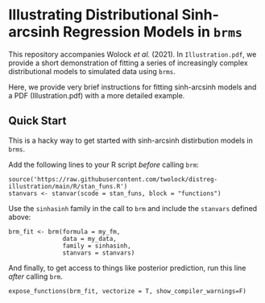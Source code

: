 # Illustrating Distributional Sinh-arcsinh Regression Models in `brms`

This repository accompanies Wolock *et al.* (2021). In `Illustration.pdf`, we provide a short demonstration of fitting a series of increasingly complex distributional models to simulated data using `brms`.

Here, we provide very brief instructions for fitting sinh-arcsinh models and a PDF (Illustration.pdf) with a more detailed example.

## Quick Start

This is a hacky way to get started with sinh-arcsinh distirbution models in `brms`.

Add the following lines to your R script *before* calling `brm`:

```{r}
source('https://raw.githubusercontent.com/twolock/distreg-illustration/main/R/stan_funs.R')
stanvars <- stanvar(scode = stan_funs, block = "functions")
```

Use the `sinhasinh` family in the call to `brm` and include the `stanvars` defined above:

```{r}
brm_fit <- brm(formula = my_fm,
               data = my_data,
               family = sinhasinh,
               stanvars = stanvars)
```

And finally, to get access to things like posterior prediction, run this line *after* calling `brm`.

```{r}
expose_functions(brm_fit, vectorize = T, show_compiler_warnings=F)
```
